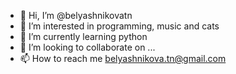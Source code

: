 - 👋 Hi, I’m @belyashnikovatn
- 👀 I’m interested in programming, music and cats
- 🌱 I’m currently learning python
- 💞️ I’m looking to collaborate on ...
- 📫 How to reach me belyashnikova.tn@gmail.com


<!---
belyashnikovatn/belyashnikovatn is a ✨ special ✨ repository because its `README.md` (this file) appears on your GitHub profile.
You can click the Preview link to take a look at your changes.
--->
